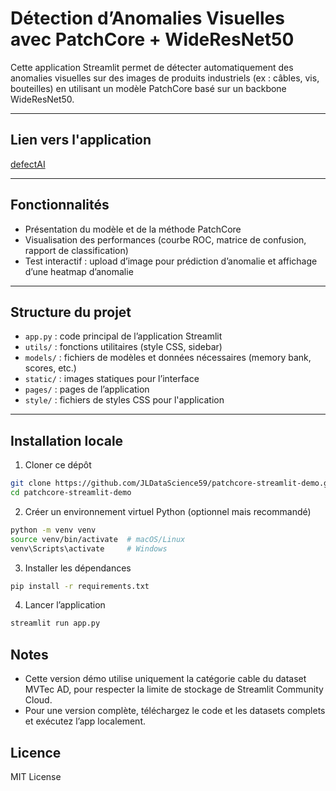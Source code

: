 # Détection d’Anomalies Visuelles avec PatchCore + WideResNet50

Cette application Streamlit permet de détecter automatiquement des anomalies visuelles sur des images de produits industriels (ex : câbles, vis, bouteilles) en utilisant un modèle PatchCore basé sur un backbone WideResNet50.

---

## Lien vers l'application

<a href="https://anomaly-detection-patchcore.streamlit.app/">defectAI</a>

---

## Fonctionnalités

- Présentation du modèle et de la méthode PatchCore
- Visualisation des performances (courbe ROC, matrice de confusion, rapport de classification)
- Test interactif : upload d’image pour prédiction d’anomalie et affichage d’une heatmap d’anomalie

---

## Structure du projet

- `app.py` : code principal de l’application Streamlit  
- `utils/` : fonctions utilitaires (style CSS, sidebar)  
- `models/` : fichiers de modèles et données nécessaires (memory bank, scores, etc.)  
- `static/` : images statiques pour l’interface  
- `pages/` : pages de l’application  
- `style/` : fichiers de styles CSS pour l'application

---

## Installation locale

1. Cloner ce dépôt

```bash
git clone https://github.com/JLDataScience59/patchcore-streamlit-demo.git
cd patchcore-streamlit-demo
```

2. Créer un environnement virtuel Python (optionnel mais recommandé)

```bash
python -m venv venv
source venv/bin/activate  # macOS/Linux
venv\Scripts\activate     # Windows
```

3. Installer les dépendances

```bash
pip install -r requirements.txt
```

4. Lancer l’application

```bash
streamlit run app.py
```

## Notes
- Cette version démo utilise uniquement la catégorie cable du dataset MVTec AD, pour respecter la limite de stockage de Streamlit Community Cloud.
- Pour une version complète, téléchargez le code et les datasets complets et exécutez l’app localement.

## Licence
MIT License
